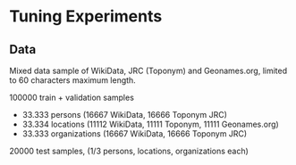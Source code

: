 # Tuning Experiments

## Data
Mixed data sample of WikiData, JRC (Toponym) and Geonames.org, limited to 60 characters maximum length.

100000 train + validation samples
- 33.333 persons (16667 WikiData, 16666 Toponym JRC)
- 33.334 locations (11112 WikiData, 11111 Toponym, 11111 Geonames.org)
- 33.333 organizations (16667 WikiData, 16666 Toponym JRC)

20000 test samples, (1/3 persons, locations, organizations each)